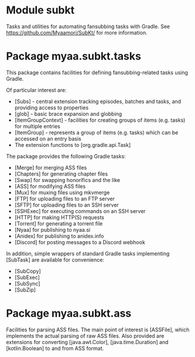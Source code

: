 # Module subkt

Tasks and utilities for automating fansubbing tasks with Gradle.
See https://github.com/Myaamori/SubKt/ for more information.

# Package myaa.subkt.tasks

This package contains facilities for defining fansubbing-related tasks using Gradle.

Of particular interest are:

* [Subs] - central extension tracking episodes, batches and tasks, and providing access to properties
* [glob] - basic brace expansion and globbing
* [ItemGroupContext] - facilities for creating groups of items (e.g. tasks) for multiple entries
* [ItemGroup] - represents a group of items (e.g. tasks) which can be accessed on an entry basis
* The extension functions to [org.gradle.api.Task]

The package provides the following Gradle tasks:

* [Merge] for merging ASS files
* [Chapters] for generating chapter files
* [Swap] for swapping honorifics and the like
* [ASS] for modifying ASS files
* [Mux] for muxing files using mkvmerge
* [FTP] for uploading files to an FTP server
* [SFTP] for uploading files to an SSH server
* [SSHExec] for executing commands on an SSH server
* [HTTP] for making HTTP(S) requests
* [Torrent] for generating a torrent file
* [Nyaa] for publishing to nyaa.si
* [Anidex] for publishing to anidex.info
* [Discord] for posting messages to a Discord webhook

In addition, simple wrappers of standard Gradle tasks implementing [SubTask] are available for convenience:

* [SubCopy]
* [SubExec]
* [SubSync]
* [SubZip]

# Package myaa.subkt.ass

Facilities for parsing ASS files.
The main point of interest is [ASSFile], which implements the actual parsing of raw ASS files.
Also provided are extensions for converting [java.awt.Color], [java.time.Duration] and [kotlin.Boolean] to and from ASS format.
